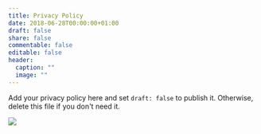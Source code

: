 ```yaml
---
title: Privacy Policy
date: 2018-06-28T00:00:00+01:00
draft: false
share: false
commentable: false
editable: false
header:
  caption: ""
  image: ""
---
```

Add your privacy policy here and set `draft: false` to publish it. Otherwise, delete this file if you don't need it.

![](/media/微信图片_20210511012308.jpg)